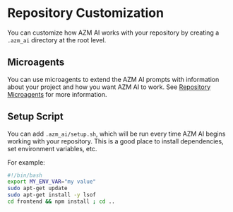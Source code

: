 # Repository Customization

You can customize how AZM AI works with your repository by creating a
`.azm_ai` directory at the root level.

## Microagents
You can use microagents to extend the AZM AI prompts with information
about your project and how you want AZM AI to work. See
[Repository Microagents](../prompting/microagents-repo) for more information.


## Setup Script
You can add `.azm_ai/setup.sh`, which will be run every time AZM AI begins
working with your repository. This is a good place to install dependencies, set
environment variables, etc.

For example:
```bash
#!/bin/bash
export MY_ENV_VAR="my value"
sudo apt-get update
sudo apt-get install -y lsof
cd frontend && npm install ; cd ..
```
